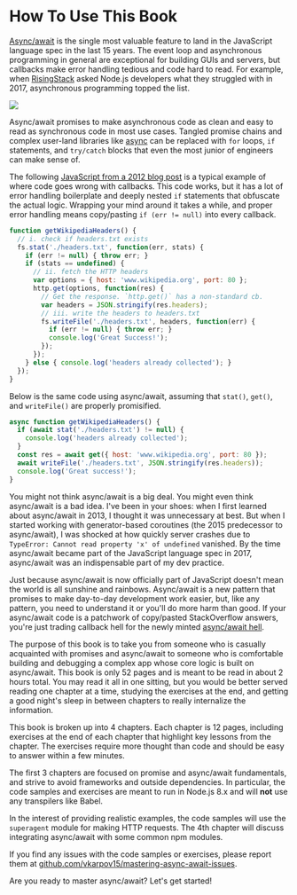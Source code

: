 # How To Use This Book

[Async/await](http://thecodebarbarian.com/80-20-guide-to-async-await-in-node.js.html)
is the single most valuable feature to land in the JavaScript language spec in the last 15 years. The event loop and asynchronous programming in general are exceptional for
building GUIs and servers, but callbacks make error handling tedious and code hard to
read. For example, when [RisingStack](https://risingstack.com/) asked Node.js developers
what they struggled with in 2017, asynchronous programming topped the list.

<img src="https://i.imgur.com/YQ58zIl.png">

Async/await promises to make asynchronous code as clean and easy to
read as synchronous code in most use cases. Tangled promise chains and complex
user-land libraries like
[async](https://www.npmjs.com/package/async) can be replaced with `for` loops,
`if` statements, and `try/catch` blocks that even the most junior of engineers can
make sense of.

The following [JavaScript from a 2012 blog post](https://www.hacksparrow.com/node-js-async-programming.html) is a typical
example of where code goes wrong with callbacks. This code works,
but it has a lot of error handling boilerplate and deeply nested `if` statements
that obfuscate the actual logic. Wrapping your mind around it takes a while,
and proper error handling means copy/pasting `if (err != null)` into every
callback.

<div class="page-break"></div>

```javascript
function getWikipediaHeaders() {
  // i. check if headers.txt exists
  fs.stat('./headers.txt', function(err, stats) {
    if (err != null) { throw err; }
    if (stats == undefined) {
      // ii. fetch the HTTP headers
      var options = { host: 'www.wikipedia.org', port: 80 };
      http.get(options, function(res) {
        // Get the response. `http.get()` has a non-standard cb.
        var headers = JSON.stringify(res.headers);
        // iii. write the headers to headers.txt
        fs.writeFile('./headers.txt', headers, function(err) {
          if (err != null) { throw err; }
          console.log('Great Success!');
        });
      });    
    } else { console.log('headers already collected'); }
  });
}
```

Below is the same code using async/await, assuming that `stat()`, `get()`, and
`writeFile()` are properly promisified.

```javascript
async function getWikipediaHeaders() {
  if (await stat('./headers.txt') != null) {
    console.log('headers already collected');
  }
  const res = await get({ host: 'www.wikipedia.org', port: 80 });
  await writeFile('./headers.txt', JSON.stringify(res.headers));
  console.log('Great success!');
}
```

You might not think async/await is a big deal. You might even think async/await
is a bad idea. I've been in your shoes: when I first learned about async/await in
2013, I thought it was unnecessary at best. But when I
started working with generator-based coroutines (the 2015 predecessor to async/await),
I was shocked at how quickly server crashes due to
`TypeError: Cannot read property 'x' of undefined` vanished. By the time async/await
became part of the JavaScript language spec in 2017, async/await was an
indispensable part of my dev practice.

Just because async/await is now officially part of JavaScript doesn't mean
the world is all sunshine and rainbows. Async/await is a new pattern that
promises to make day-to-day development work easier, but, like any pattern, you
need to understand it or you'll do more harm than good. If your async/await
code is a patchwork of copy/pasted StackOverflow answers, you're just trading
callback hell for the newly minted [async/await hell](https://medium.freecodecamp.org/avoiding-the-async-await-hell-c77a0fb71c4c).

The purpose of this book is to take you from someone who is casually acquainted
with promises and async/await to someone who is comfortable building and debugging
a complex app whose core logic is built on async/await. This book is only
52 pages and is meant to be read in about 2 hours total. You may read it all in
one sitting, but you would be better served reading one chapter at a time,
studying the exercises at the end, and getting a good night's sleep in between
chapters to really internalize the information.

This book is broken up into 4 chapters. Each chapter is 12 pages, including
exercises at the end of each chapter that highlight key lessons from the chapter.
The exercises require more thought than
code and should be easy to answer within a few minutes.

The first 3 chapters are focused on promise and async/await fundamentals, and strive
to avoid frameworks and outside dependencies. In particular, the code samples and exercises are meant to run in Node.js 8.x and  will **not** use any transpilers
like Babel.

In the interest of providing realistic examples,
the code samples will use the `superagent` module for making HTTP requests. The
4th chapter will discuss integrating async/await with some common
npm modules.

If you find any issues with the code samples or exercises,
please report them at [github.com/vkarpov15/mastering-async-await-issues](https://github.com/vkarpov15/mastering-async-await-issues).

Are you ready to master async/await? Let's get started!

